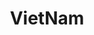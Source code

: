 ---
title: VietNam
crosslinks:
- hapas
- autotldr
- aznidentity
- Drama
- Marvel
- Tokyo
- doctors
- martialarts
- livven
- food
- explainlikeimfive
- ihavesex
- Vietnamwarpics
- place
- pics
- worldnews
- TiengViet
- dating_advice
- singapore
- ForeverAlone
---
